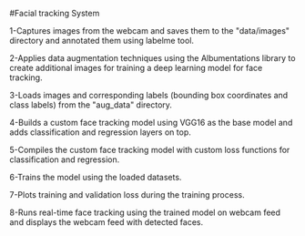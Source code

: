 #Facial tracking System

1-Captures images from the webcam and saves them to the "data/images" directory and annotated them using labelme tool.

2-Applies data augmentation techniques using the Albumentations library to create additional images for training a deep learning model for face tracking.

3-Loads images and corresponding labels (bounding box coordinates and class labels) from the "aug_data" directory.

4-Builds a custom face tracking model using VGG16 as the base model and adds classification and regression layers on top.

5-Compiles the custom face tracking model with custom loss functions for classification and regression.

6-Trains the model using the loaded datasets.

7-Plots training and validation loss during the training process.

8-Runs real-time face tracking using the trained model on webcam feed and displays the webcam feed with detected faces.

